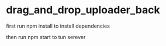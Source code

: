 # drag_and_drop_uploader_back

first run 
npm install 
to install dependencies


then run
npm start
to tun serever
